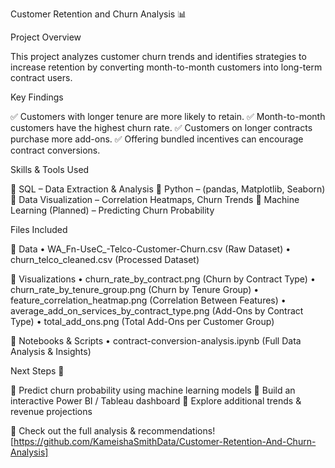 Customer Retention and Churn Analysis 📊

Project Overview

This project analyzes customer churn trends and identifies strategies to increase retention by converting month-to-month customers into long-term contract users.

Key Findings

✅ Customers with longer tenure are more likely to retain.
✅ Month-to-month customers have the highest churn rate.
✅ Customers on longer contracts purchase more add-ons.
✅ Offering bundled incentives can encourage contract conversions.

Skills & Tools Used

🔹 SQL – Data Extraction & Analysis
🔹 Python – (pandas, Matplotlib, Seaborn)
🔹 Data Visualization – Correlation Heatmaps, Churn Trends
🔹 Machine Learning (Planned) – Predicting Churn Probability

Files Included

📂 Data
	•	WA_Fn-UseC_-Telco-Customer-Churn.csv (Raw Dataset)
	•	churn_telco_cleaned.csv (Processed Dataset)

📂 Visualizations
	•	churn_rate_by_contract.png (Churn by Contract Type)
	•	churn_rate_by_tenure_group.png (Churn by Tenure Group)
	•	feature_correlation_heatmap.png (Correlation Between Features)
	•	average_add_on_services_by_contract_type.png (Add-Ons by Contract Type)
	•	total_add_ons.png (Total Add-Ons per Customer Group)

📂 Notebooks & Scripts
	•	contract-conversion-analysis.ipynb (Full Data Analysis & Insights)

Next Steps 🚀

🔹 Predict churn probability using machine learning models
🔹 Build an interactive Power BI / Tableau dashboard
🔹 Explore additional trends & revenue projections

📌 Check out the full analysis & recommendations! [https://github.com/KameishaSmithData/Customer-Retention-And-Churn-Analysis]
